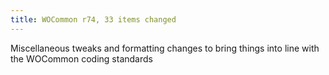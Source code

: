 ```yaml
---
title: WOCommon r74, 33 items changed
---
```


Miscellaneous tweaks and formatting changes to bring things into line with the WOCommon coding standards
